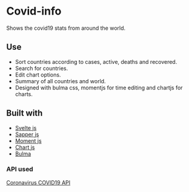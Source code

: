 # Covid-info

Shows the covid19 stats from around the world.

## Use

+ Sort countries according to cases, active, deaths and recovered.
+ Search for countries.
+ Edit chart options.
+ Summary of all countries and world.
+ Designed with bulma css, momentjs for time editing and chartjs for charts.

## Built with

+ [Svelte js](https://svelte.dev/)
+ [Sapper js](https://sapper.svelte.dev/)
+ [Moment js](https://momentjs.com/)
+ [Chart js](https://www.chartjs.org/)
+ [Bulma](https://bulma.io/)

### API used

[Coronavirus COVID19 API](https://api.covid19api.com/)
